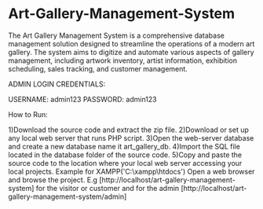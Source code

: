 # Art-Gallery-Management-System
The Art Gallery Management System is a comprehensive database management solution designed to streamline the operations of a modern art gallery. The system aims to digitize and automate various aspects of gallery management, including artwork inventory, artist information, exhibition scheduling, sales tracking, and customer management.

ADMIN LOGIN CREDENTIALS:

USERNAME: admin123 
PASSWORD: admin123

How to Run:

1)Download the source code and extract the zip file. 
2)Download or set up any local web server that runs PHP script. 
3)Open the web-server database and create a new database name it art_gallery_db. 
4)Import the SQL file located in the database folder of the source code. 
5)Copy and paste the source code to the location where your local web server accessing your local projects. 
Example for XAMPP('C:\xampp\htdocs') Open a web browser and browse the project. E.g [http://localhost/art-gallery-management-system] for the visitor or customer and for the admin [http://localhost/art-gallery-management-system/admin]

